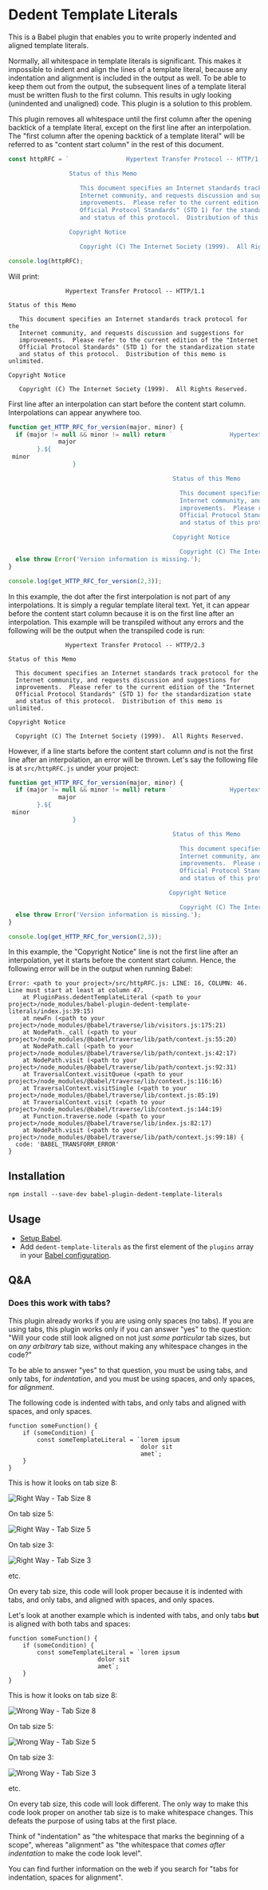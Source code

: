 # Dedent Template Literals

This is a Babel plugin that enables you to write properly indented and aligned template literals.

Normally, all whitespace in template literals is significant. This makes it impossible to indent and align the lines of a template literal, because any indentation and alignment is included in the output as well. To be able to keep them out from the output, the subsequent lines of a template literal must be written flush to the first column. This results in ugly looking (unindented and unaligned) code. This plugin is a solution to this problem.

This plugin removes all whitespace until the first column after the opening backtick of a template literal, except on the first line after an interpolation. The "first column after the opening backtick of a template literal" will be referred to as "content start column" in the rest of this document.

```javascript
const httpRFC = `                Hypertext Transfer Protocol -- HTTP/1.1

                 Status of this Memo

                    This document specifies an Internet standards track protocol for the
                    Internet community, and requests discussion and suggestions for
                    improvements.  Please refer to the current edition of the "Internet
                    Official Protocol Standards" (STD 1) for the standardization state
                    and status of this protocol.  Distribution of this memo is unlimited.

                 Copyright Notice

                    Copyright (C) The Internet Society (1999).  All Rights Reserved.`;

console.log(httpRFC);
```

Will print:

```
                Hypertext Transfer Protocol -- HTTP/1.1

Status of this Memo

   This document specifies an Internet standards track protocol for the
   Internet community, and requests discussion and suggestions for
   improvements.  Please refer to the current edition of the "Internet
   Official Protocol Standards" (STD 1) for the standardization state
   and status of this protocol.  Distribution of this memo is unlimited.

Copyright Notice

   Copyright (C) The Internet Society (1999).  All Rights Reserved.
```

First line after an interpolation can start before the content start column. Interpolations can appear anywhere too.

```javascript
function get_HTTP_RFC_for_version(major, minor) {
  if (major != null && minor != null) return `                Hypertext Transfer Protocol -- HTTP/${
              major
        }.${
 minor
                  }

                                              Status of this Memo

                                                This document specifies an Internet standards track protocol for the
                                                Internet community, and requests discussion and suggestions for
                                                improvements.  Please refer to the current edition of the "Internet
                                                Official Protocol Standards" (STD 1) for the standardization state
                                                and status of this protocol.  Distribution of this memo is unlimited.

                                              Copyright Notice

                                                Copyright (C) The Internet Society (1999).  All Rights Reserved.`;
  else throw Error('Version information is missing.');
}

console.log(get_HTTP_RFC_for_version(2,3));
```

In this example, the dot after the first interpolation is not part of any interpolations. It is simply a regular template literal text. Yet, it can appear before the content start column because it is on the first line after an interpolation. This example will be transpiled without any errors and the following will be the output when the transpiled code is run:

```
                Hypertext Transfer Protocol -- HTTP/2.3

Status of this Memo

  This document specifies an Internet standards track protocol for the
  Internet community, and requests discussion and suggestions for
  improvements.  Please refer to the current edition of the "Internet
  Official Protocol Standards" (STD 1) for the standardization state
  and status of this protocol.  Distribution of this memo is unlimited.

Copyright Notice

  Copyright (C) The Internet Society (1999).  All Rights Reserved.
```

However, if a line starts before the content start column _and_ is not the first line after an interpolation, an error will be thrown. Let's say the following file is at `src/httpRFC.js` under your project:

```javascript
function get_HTTP_RFC_for_version(major, minor) {
  if (major != null && minor != null) return `                Hypertext Transfer Protocol -- HTTP/${
              major
        }.${
 minor
                  }

                                              Status of this Memo

                                                This document specifies an Internet standards track protocol for the
                                                Internet community, and requests discussion and suggestions for
                                                improvements.  Please refer to the current edition of the "Internet
                                                Official Protocol Standards" (STD 1) for the standardization state
                                                and status of this protocol.  Distribution of this memo is unlimited.

                                             Copyright Notice

                                                Copyright (C) The Internet Society (1999).  All Rights Reserved.`;
  else throw Error('Version information is missing.');
}

console.log(get_HTTP_RFC_for_version(2,3));
```

In this example, the "Copyright Notice" line is not the first line after an interpolation, yet it starts before the content start column. Hence, the following error will be in the output when running Babel:

```
Error: <path to your project>/src/httpRFC.js: LINE: 16, COLUMN: 46. Line must start at least at column 47.
    at PluginPass.dedentTemplateLiteral (<path to your project>/node_modules/babel-plugin-dedent-template-literals/index.js:39:15)
    at newFn (<path to your project>/node_modules/@babel/traverse/lib/visitors.js:175:21)
    at NodePath._call (<path to your project>/node_modules/@babel/traverse/lib/path/context.js:55:20)
    at NodePath.call (<path to your project>/node_modules/@babel/traverse/lib/path/context.js:42:17)
    at NodePath.visit (<path to your project>/node_modules/@babel/traverse/lib/path/context.js:92:31)
    at TraversalContext.visitQueue (<path to your project>/node_modules/@babel/traverse/lib/context.js:116:16)
    at TraversalContext.visitSingle (<path to your project>/node_modules/@babel/traverse/lib/context.js:85:19)
    at TraversalContext.visit (<path to your project>/node_modules/@babel/traverse/lib/context.js:144:19)
    at Function.traverse.node (<path to your project>/node_modules/@babel/traverse/lib/index.js:82:17)
    at NodePath.visit (<path to your project>/node_modules/@babel/traverse/lib/path/context.js:99:18) {
  code: 'BABEL_TRANSFORM_ERROR'
}
```

## Installation

    npm install --save-dev babel-plugin-dedent-template-literals

## Usage

- [Setup Babel](https://babeljs.io/setup).
- Add `dedent-template-literals` as the first element of the `plugins` array in your [Babel configuration](https://babeljs.io/docs/en/configuration).

## Q&A

### Does this work with tabs?

This plugin already works if you are using only spaces (no tabs). If you are using tabs, this plugin works only if you can answer "yes" to the question: "Will your code still look aligned on not just _some particular_ tab sizes, but on _any arbitrary_ tab size, without making any whitespace changes in the code?"

To be able to answer "yes" to that question, you must be using tabs, and only tabs, for _indentation_, and you must be using spaces, and only spaces, for _alignment_.

The following code is indented with tabs, and only tabs and aligned with spaces, and only spaces.

```
function someFunction() {
	if (someCondition) {
		const someTemplateLiteral = `lorem ipsum
		                             dolor sit
		                             amet`;
	}
}
```

This is how it looks on tab size 8:

![Right Way - Tab Size 8](readme-images/spaces-only-alignment/tab-size-8.png)

On tab size 5:

![Right Way - Tab Size 5](readme-images/spaces-only-alignment/tab-size-5.png)

On tab size 3:

![Right Way - Tab Size 3](readme-images/spaces-only-alignment/tab-size-3.png)

etc.

On every tab size, this code will look proper because it is indented with tabs, and only tabs, and aligned with spaces, and only spaces.

Let's look at another example which is indented with tabs, and only tabs **but** is aligned with both tabs and spaces:

```
function someFunction() {
	if (someCondition) {
		const someTemplateLiteral = `lorem ipsum
					     dolor sit
					     amet`;
	}
}
```

This is how it looks on tab size 8:

![Wrong Way - Tab Size 8](readme-images/tabs-and-spaces-alignment/tab-size-8.png)

On tab size 5:

![Wrong Way - Tab Size 5](readme-images/tabs-and-spaces-alignment/tab-size-5.png)

On tab size 3:

![Wrong Way - Tab Size 3](readme-images/tabs-and-spaces-alignment/tab-size-3.png)

etc.

On every tab size, this code will look different. The only way to make this code look proper on another tab size is to make whitespace changes. This defeats the purpose of using tabs at the first place.

Think of "indentation" as "the whitespace that marks the beginning of a scope", whereas "alignment" as "the whitespace that _comes after indentation_ to make the code look level".

You can find further information on the web if you search for "tabs for indentation, spaces for alignment".
